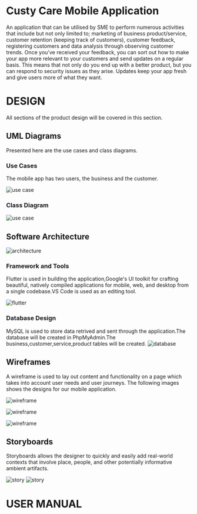 # Custy Care Mobile Application

An application that can be utilised by SME to perform numerous activities that include but not only limited to; marketing of business product/service, customer retention (keeping track of customers), customer feedback, registering customers and data analysis through observing customer trends. Once you've received your feedback, you can sort out how to make your app more relevant to your customers and send updates on a regular basis. This means that not only do you end up with a better product, but you can respond to security issues as they arise. Updates keep your app fresh and give users more of what they want.

# DESIGN 
All sections of the product design will be covered in this section.

## UML Diagrams
Presented here are the use cases and class diagrams.

### Use Cases
The mobile app has two users, the business and the customer.

![use case](../master/use.jpg)

### Class Diagram

![use case](../master/class.jpg)

## Software Architecture

![architecture](../master/Architecture.png)

### Framework and Tools
Flutter is used in building the application,Google's UI toolkit for crafting beautiful, natively compiled applications for mobile, web, and desktop from a single codebase.VS Code is used as an editing tool.

![flutter](../master/vs.jpg)

### Database Design
MySQL is used to store data retrived and sent through the application.The database will be created in PhpMyAdmin.The business,customer,service,product tables will be created.
![database](../master/database.PNG)



## Wireframes
A wireframe is used to lay out content and functionality on a page which takes into account user needs and user journeys.
The following images shows the designs for our mobile application.

![wireframe](../master/wire1.jpg)

![wireframe](../master/wire2.jpg)

![wireframe](../master/wire3.jpg)

## Storyboards
Storyboards allows the designer to quickly and easily add real-world contexts that involve place, people, and other potentially informative ambient artifacts.

![story](../master/str1.PNG)
![story](../master/str2.PNG)

# USER MANUAL
